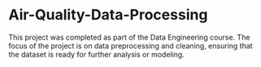 # Air-Quality-Data-Processing
This project was completed as part of the Data Engineering course. The focus of the project is on data preprocessing and cleaning, ensuring that the dataset is ready for further analysis or modeling.
